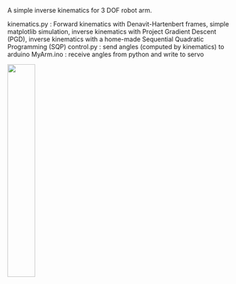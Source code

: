 A simple inverse kinematics for 3 DOF robot arm. 

kinematics.py : Forward kinematics with Denavit-Hartenbert frames, simple matplotlib simulation, inverse kinematics with Project Gradient Descent (PGD), inverse kinematics with a home-made Sequential Quadratic Programming (SQP)
control.py : send angles (computed by kinematics) to arduino
MyArm.ino : receive angles from python and write to servo
<p>
  <img width="35%" src="https://github.com/bstars/MyArm/blob/main/IMG_3531.gif">
</p>

